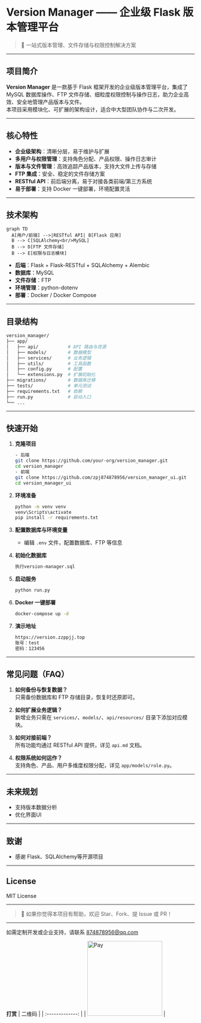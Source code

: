# Version Manager —— 企业级 Flask 版本管理平台

> 🚀 一站式版本管理、文件存储与权限控制解决方案

---

## 项目简介

**Version Manager** 是一款基于 Flask 框架开发的企业级版本管理平台，集成了 MySQL 数据库操作、FTP 文件存储、细粒度权限控制与操作日志，助力企业高效、安全地管理产品版本与文件。  
本项目采用模块化、可扩展的架构设计，适合中大型团队协作与二次开发。

---

## 核心特性

- **企业级架构**：清晰分层，易于维护与扩展
- **多用户与权限管理**：支持角色分配、产品权限、操作日志审计
- **版本与文件管理**：高效追踪产品版本，支持大文件上传与存储
- **FTP 集成**：安全、稳定的文件存储方案
- **RESTful API**：前后端分离，易于对接各类前端/第三方系统
- **易于部署**：支持 Docker 一键部署，环境配置灵活

---

## 技术架构

```mermaid
graph TD
  A[用户/前端] -->|RESTful API| B[Flask 应用]
  B --> C[SQLAlchemy<br/>MySQL]
  B --> D[FTP 文件存储]
  B --> E[权限与日志模块]
```

- **后端**：Flask + Flask-RESTful + SQLAlchemy + Alembic
- **数据库**：MySQL
- **文件存储**：FTP
- **环境管理**：python-dotenv
- **部署**：Docker / Docker Compose

---

## 目录结构

```bash
version_manager/
├── app/
│   ├── api/           # API 路由与资源
│   ├── models/        # 数据模型
│   ├── services/      # 业务逻辑
│   ├── utils/         # 工具函数
│   ├── config.py      # 配置
│   └── extensions.py  # 扩展初始化
├── migrations/        # 数据库迁移
├── tests/             # 单元测试
├── requirements.txt   # 依赖
├── run.py             # 启动入口
└── ...
```

---

## 快速开始

1. **克隆项目**
   ```bash
   - 后端
   git clone https://github.com/your-org/version_manager.git
   cd version_manager
   - 前端
   git clone https://github.com/zpj874878956/version_manager_ui.git
   cd version_manager_ui
   ```

2. **环境准备**
   ```bash
   python -m venv venv
   venv\Scripts\activate
   pip install -r requirements.txt
   ```

3. **配置数据库与环境变量**
   - 编辑 `.env` 文件，配置数据库、FTP 等信息

4. **初始化数据库**
   ```bash
   执行version-manager.sql
   ```

5. **启动服务**
   ```bash
   python run.py
   ```

6. **Docker 一键部署**
   ```bash
   docker-compose up -d
   ```
7. **演示地址**
   ```bash
   https://version.zzppjj.top
   账号：test
   密码：123456
   ```
---

## 常见问题（FAQ）

1. **如何备份与恢复数据？**  
   只需备份数据库和 FTP 存储目录，恢复时还原即可。

2. **如何扩展业务逻辑？**  
   新增业务只需在 `services/`、`models/`、`api/resources/` 目录下添加对应模块。

3. **如何对接前端？**  
   所有功能均通过 RESTful API 提供，详见 `api.md` 文档。

4. **权限系统如何运作？**  
   支持角色、产品、用户多维度权限分配，详见 `app/models/role.py`。

---

## 未来规划

- 支持版本数据分析
- 优化界面UI


---

## 致谢

- 感谢 Flask、SQLAlchemy等开源项目

---

## License

MIT License

---

> 🌟 如果你觉得本项目有帮助，欢迎 Star、Fork、提 Issue 或 PR！

---

如需定制开发或企业支持，请联系 874878956@qq.com

**打赏**
| 二维码 |
| :-------------: |
| <img src="https://pic.zzppjj.top/LightPicture/2023/02/cebf13bbcea9264d.jpg" alt="Pay" width="200"> |
